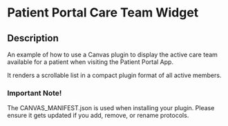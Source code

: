Patient Portal Care Team Widget
===============================

## Description

An example of how to use a Canvas plugin to display the active care team
available for a patient when visiting the Patient Portal App.

It renders a scrollable list in a compact plugin format of all active members. 

### Important Note!

The CANVAS_MANIFEST.json is used when installing your plugin. Please ensure it
gets updated if you add, remove, or rename protocols.
